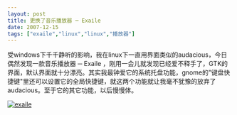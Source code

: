 ```yaml
---
layout: post
title: 更换了音乐播放器 ─ Exaile
date: 2007-12-15
tags: ["exaile","linux","linux","播放器"]
---
```


受windows下千千静听的影响，我在linux下一直用界面类似的audacious，今日偶然发现一款音乐播放器 ─ Exaile ，刚用一会儿就发现已经爱不释手了，GTK的界面，默认界面就十分漂亮。其实我最钟爱它的系统托盘功能，gnome的"键盘快捷键"里还可以设置它的全局快捷键，就这两个功能就让我毫不犹豫的放弃了audacious。至于它的其它功能，以后慢慢体。

<!--more-->

[![exaile](http://localhost/img/2009/4081092209_699b0d505d_o.gif)](4081092209_699b0d505d_o.gif)